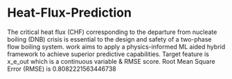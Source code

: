 # Heat-Flux-Prediction
The critical heat flux (CHF) corresponding to the departure from nucleate boiling (DNB) crisis is essential to the design and safety of a two-phase flow boiling system. work aims to apply a physics-informed ML aided hybrid framework to achieve superior predictive capabilities. Target feature is x_e_out which is a continuous variable &amp; RMSE score.
Root Mean Square Error (RMSE) is 0.8082221563446738
